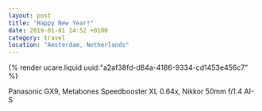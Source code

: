 ```yaml
---
layout: post
title: "Happy New Year!"
date: 2019-01-01 14:52 +0100
category: travel
location: "Amsterdam, Netherlands"
---
```


{% render ucare.liquid uuid:"a2af38fd-d84a-4186-9334-cd1453e456c7" %}

Panasonic GX9, Metabones Speedbooster XL 0.64x, Nikkor 50mm f/1.4 AI-S


